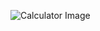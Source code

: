 

![Calculator Image](https://github.com/MayankJain06/Calculator/assets/40545736/3c70af1d-95a4-491d-91a2-ae7747f620c4)
